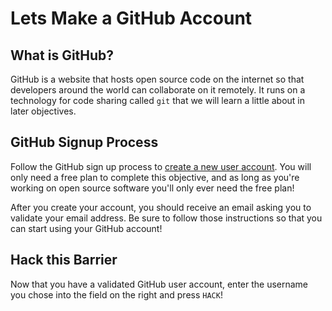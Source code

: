 # Lets Make a GitHub Account

## What is GitHub?

GitHub is a website that hosts open source code on the internet so that developers around the world can collaborate on it remotely. It runs on a technology for code sharing called `git` that we will learn a little about in later objectives.

## GitHub Signup Process

Follow the GitHub sign up process to [create a new user account](https://github.com/join). You will only need a free plan to complete this objective, and as long as you're working on open source software you'll only ever need the free plan!

After you create your account, you should receive an email asking you to validate your email address. Be sure to follow those instructions so that you can start using your GitHub account!

## Hack this Barrier

Now that you have a validated GitHub user account, enter the username you chose into the field on the right and press `HACK`!
